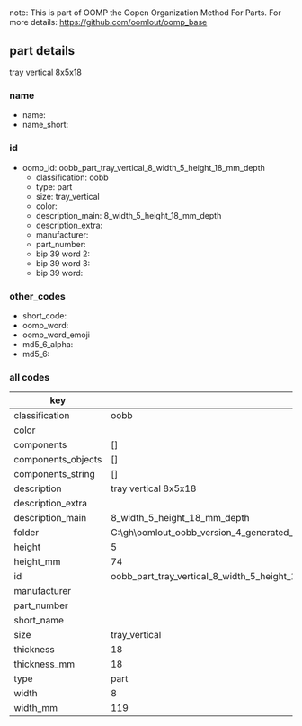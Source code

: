 #   

note: This is part of OOMP the Oopen Organization Method For Parts. For more details: https://github.com/oomlout/oomp_base

##  part details



tray vertical 8x5x18

### name
* name: 
* name_short: 
### id
* oomp_id: oobb_part_tray_vertical_8_width_5_height_18_mm_depth
  * classification: oobb
  * type: part
  * size: tray_vertical
  * color: 
  * description_main: 8_width_5_height_18_mm_depth
  * description_extra: 
  * manufacturer: 
  * part_number: 
  * bip 39 word 2: 
  * bip 39 word 3: 
  * bip 39 word: 

### other_codes
* short_code: 
* oomp_word: 
* oomp_word_emoji 
* md5_6_alpha: 
* md5_6: 









### all codes 
| key | value |  
| --- | --- |  
| classification | oobb |  
| color |  |  
| components | [] |  
| components_objects | [] |  
| components_string | [] |  
| description | tray vertical 8x5x18 |  
| description_extra |  |  
| description_main | 8_width_5_height_18_mm_depth |  
| folder | C:\gh\oomlout_oobb_version_4_generated_parts\things\oobb_part_tray_vertical_8_width_5_height_18_mm_depth |  
| height | 5 |  
| height_mm | 74 |  
| id | oobb_part_tray_vertical_8_width_5_height_18_mm_depth |  
| manufacturer |  |  
| part_number |  |  
| short_name |  |  
| size | tray_vertical |  
| thickness | 18 |  
| thickness_mm | 18 |  
| type | part |  
| width | 8 |  
| width_mm | 119 |  
